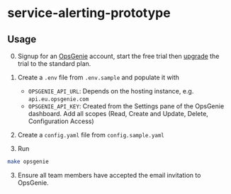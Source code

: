 # service-alerting-prototype

## Usage
0. Signup for an [OpsGenie](https://www.atlassian.com/software/opsgenie)
account, start the free trial then [upgrade](https://intercom.help/opsgenie/en/articles/3505298-changing-your-trial-plan)
the trial to the standard plan.

1. Create a `.env` file from `.env.sample` and populate it with
    - `OPSGENIE_API_URL`: Depends on the hosting instance, e.g. `api.eu.opsgenie.com`
    - `OPSGENIE_API_KEY`: Created from the Settings pane of the OpsGenie dashboard. Add all scopes (Read, Create and Update, Delete, Configuration Access)

2. Create a `config.yaml` file from `config.sample.yaml`

3. Run 
```bash
make opsgenie
```

3. Ensure all team members have accepted the email invitation to OpsGenie.
